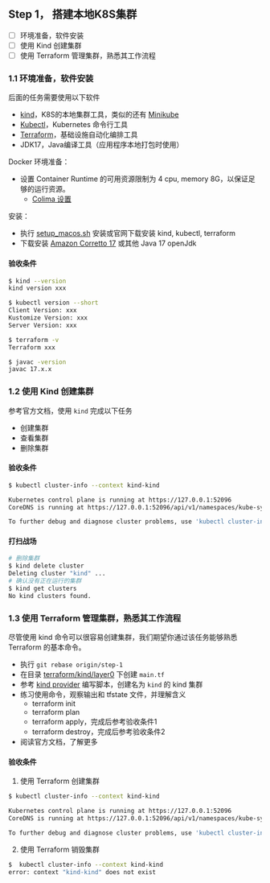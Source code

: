 Step 1， 搭建本地K8S集群
--

- [ ] 环境准备，软件安装
- [ ] 使用 Kind 创建集群
- [ ] 使用 Terraform 管理集群，熟悉其工作流程

### 1.1 环境准备，软件安装

后面的任务需要使用以下软件

- [kind](https://registry.terraform.io/providers/kyma-incubator/kind/0.0.11)，K8S的本地集群工具，类似的还有 [Minikube](https://minikube.sigs.k8s.io/docs/start/)
- [Kubectl](https://kubernetes.io/docs/tasks/tools/#kubectl)，Kubernetes 命令行工具
- [Terraform](https://www.terraform.io/)，基础设施自动化编排工具
- JDK17，Java编译工具（应用程序本地打包时使用）

Docker 环境准备：
- 设置 Container Runtime 的可用资源限制为 4 cpu, memory 8G，以保证足够的运行资源。
  - [Colima 设置](https://github.com/abiosoft/colima#customizing-the-vm)

安装：
- 执行 [setup_macos.sh](./../scripts/setup_macos.sh) 安装或官网下载安装 kind, kubectl, terraform
- 下载安装 [Amazon Corretto 17](https://docs.aws.amazon.com/corretto/latest/corretto-17-ug/macos-install.html) 或其他 Java 17 openJdk




#### 验收条件

```bash
$ kind --version
kind version xxx

$ kubectl version --short
Client Version: xxx
Kustomize Version: xxx
Server Version: xxx

$ terraform -v
Terraform xxx

$ javac -version
javac 17.x.x
```

### 1.2 使用 Kind 创建集群

参考官方文档，使用 `kind` 完成以下任务

- 创建集群
- 查看集群
- 删除集群


#### 验收条件

```bash
$ kubectl cluster-info --context kind-kind

Kubernetes control plane is running at https://127.0.0.1:52096
CoreDNS is running at https://127.0.0.1:52096/api/v1/namespaces/kube-system/services/kube-dns:dns/proxy

To further debug and diagnose cluster problems, use 'kubectl cluster-info dump'.
```

#### 打扫战场

```bash
# 删除集群
$ kind delete cluster
Deleting cluster "kind" ...
# 确认没有正在运行的集群
$ kind get clusters
No kind clusters found.
```

### 1.3 使用 Terraform 管理集群，熟悉其工作流程

尽管使用 kind 命令可以很容易创建集群，我们期望你通过该任务能够熟悉 Terraform 的基本命令。

- 执行 `git rebase origin/step-1`
- 在目录 [terraform/kind/layer0](../terraform/kind/layer0) 下创建 `main.tf`
- 参考 [kind provider](https://registry.terraform.io/providers/justenwalker/kind/latest) 编写脚本，创建名为 `kind` 的 kind 集群
- 练习使用命令，观察输出和 tfstate 文件，并理解含义
  - terraform init
  - terraform plan
  - terraform apply，完成后参考验收条件1
  - terraform destroy，完成后参考验收条件2
- 阅读官方文档，了解更多

#### 验收条件

1. 使用 Terraform 创建集群

```bash
$ kubectl cluster-info --context kind-kind

Kubernetes control plane is running at https://127.0.0.1:52096
CoreDNS is running at https://127.0.0.1:52096/api/v1/namespaces/kube-system/services/kube-dns:dns/proxy

To further debug and diagnose cluster problems, use 'kubectl cluster-info dump'.
```

2. 使用 Terraform 销毁集群

```bash
$  kubectl cluster-info --context kind-kind
error: context "kind-kind" does not exist
```